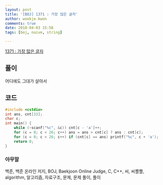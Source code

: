 ```yaml
---
layout: post
title: '[BOJ] 1371 : 가장 많은 글자'
author: wookje.kwon
comments: true
date: 2018-04-03 15:58
tags: [boj, naive, string]

---
```


[1371 : 가장 많은 글자](https://www.acmicpc.net/problem/1371)

## 풀이

어디에도 그대가 살아서

## 코드

```cpp
#include <cstdio>
int ans, cnt[33];
char c;
int main() {
    while (~scanf("%c", &c)) cnt[c - 'a']++;
    for (c = 0; c < 26; c++) ans = ans > cnt[c] ? ans : cnt[c];
    for (c = 0; c < 26; c++) if (cnt[c] == ans) printf("%c", c + 'a');
    return 0;
}
```

### 아무말  
백준, 백준 온라인 저지, BOJ, Baekjoon Online Judge, C, C++, 씨, 씨쁠쁠, algorithm, 알고리즘, 자료구조, 문제, 문제 풀이, 풀이
